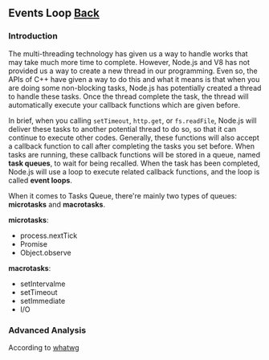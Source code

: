 ## Events Loop [Back](./../JavaScript.md)

### Introduction

The multi-threading technology has given us a way to handle works that may take much more time to complete. However, Node.js and V8 has not provided us a way to create a new thread in our programming. Even so, the APIs of C++ have given a way to do this and what it means is that when you are doing some non-blocking tasks, Node.js has potentially created a thread to handle these tasks. Once the thread complete the task, the thread will automatically execute your callback functions which are given before.

In brief, when you calling `setTimeout`, `http.get`, or `fs.readFile`, Node.js will deliver these tasks to another potential thread to do so, so that it can continue to execute other codes. Generally, these functions will also accept a callback function to call after completing the tasks you set before. When tasks are running, these callback functions will be stored in a queue, named **task queues**, to wait for being recalled. When the task has been completed, Node.js will use a loop to execute related callback functions, and the loop is called **event loops**.

When it comes to Tasks Queue, there're mainly two types of queues: **microtasks** and **macrotasks**.

**microtasks**:

- process.nextTick
- Promise
- Object.observe

**macrotasks**:

- setIntervalme
- setTimeout
- setImmediate
- I/O

### Advanced Analysis

According to [whatwg](https://html.spec.whatwg.org/multipage/webappapis.html#task-queue)

